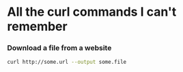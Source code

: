# All the curl commands I can't remember

### Download a file from a website
```bash
curl http://some.url --output some.file
```
